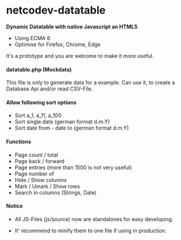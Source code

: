 # netcodev-datatable
**Dynamic Datatable with native Javascript an HTML5**

- Using ECMA 6
- Optimise for Firefox, Chrome, Edge

It's a prototype and you are welcome to make it more useful.

#### datatable.php (Mockdata)

 This file is only to generate data for a example.
 Can use it, to create a Database Api and/or read CSV-File.

 #### Allow following sort options

 - Sort a_1, a_11, a_100
 - Sort single date (german format d.m.Y)
 - Sort date from - date to (german format d.m.Y)

 #### Functions

 - Page count / total
 - Page back / forward
 - Page entries (more than 1500 is not very useful)
 - Page number of
 - Hide / Show columns
 - Mark / Umark / Show rows
 - Search in columns (Strings, Date)

 #### Notice

 - All JS-Files (js/source) now are standalones for easy developing.

 - It' recommend to minify them to one file if using in production.